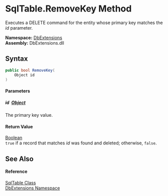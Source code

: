 SqlTable.RemoveKey Method
=========================
Executes a DELETE command for the entity whose primary key matches the *id* parameter.
  
**Namespace:** [DbExtensions][1]  
**Assembly:** DbExtensions.dll

Syntax
------

```csharp
public bool RemoveKey(
	Object id
)
```

#### Parameters

##### *id*  [Object][2]
The primary key value.

#### Return Value
[Boolean][3]  
`true` if a record that matches *id* was found and deleted; otherwise, `false`.

See Also
--------

#### Reference
[SqlTable Class][4]  
[DbExtensions Namespace][1]  

[1]: ../README.md
[2]: https://learn.microsoft.com/dotnet/api/system.object
[3]: https://learn.microsoft.com/dotnet/api/system.boolean
[4]: README.md